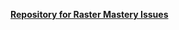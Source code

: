 
<html>
<title>Raster Mastery</title>
<body>
<p><b><u>Repository for Raster Mastery Issues</u></b></p>
</body>
</html>
